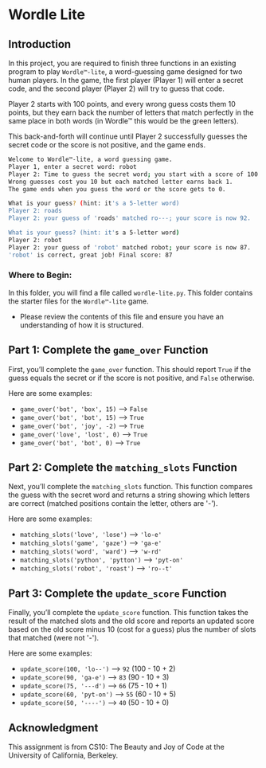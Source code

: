 # Wordle Lite

## Introduction

In this project, you are required to finish three functions in an existing program to play `Wordle™-lite`, a word-guessing game designed for two human players. In the game, the first player (Player 1) will enter a secret code, and the second player (Player 2) will try to guess that code.

Player 2 starts with 100 points, and every wrong guess costs them 10 points, but they earn back the number of letters that match perfectly in the same place in both words (in Wordle™ this would be the green letters).

This back-and-forth will continue until Player 2 successfully guesses the secret code or the score is not positive, and the game ends.

```bash
Welcome to Wordle™-lite, a word guessing game.
Player 1, enter a secret word: robot
Player 2: Time to guess the secret word; you start with a score of 100.
Wrong guesses cost you 10 but each matched letter earns back 1.
The game ends when you guess the word or the score gets to 0.

What is your guess? (hint: it's a 5-letter word)
Player 2: roads
Player 2: your guess of 'roads' matched ro---; your score is now 92.

What is your guess? (hint: it's a 5-letter word)
Player 2: robot
Player 2: your guess of 'robot' matched robot; your score is now 87.
'robot' is correct, great job! Final score: 87

```

### Where to Begin:

In this folder, you will find a file called `wordle-lite.py`. This folder contains the starter files for the `Wordle™-lite` game.

- Please review the contents of this file and ensure you have an understanding of how it is structured.

## Part 1: Complete the `game_over` Function

First, you’ll complete the `game_over` function. This should report `True` if the guess equals the secret or if the score is not positive, and `False` otherwise.

Here are some examples:

- `game_over('bot', 'box', 15)` --> `False`
- `game_over('bot', 'bot', 15)` --> `True`
- `game_over('bot', 'joy', -2)` --> `True`
- `game_over('love', 'lost', 0)` --> `True`
- `game_over('bot', 'bot', 0)` --> `True`

## Part 2: Complete the `matching_slots` Function

Next, you’ll complete the `matching_slots` function. This function compares the guess with the secret word and returns a string showing which letters are correct (matched positions contain the letter, others are '-').

Here are some examples:

- `matching_slots('love', 'lose')` --> `'lo-e'`
- `matching_slots('game', 'gaze')` --> `'ga-e'`
- `matching_slots('word', 'ward')` --> `'w-rd'`
- `matching_slots('python', 'pytton')` --> `'pyt-on'`
- `matching_slots('robot', 'roast')` --> `'ro--t'`

## Part 3: Complete the `update_score` Function

Finally, you’ll complete the `update_score` function. This function takes the result of the matched slots and the old score and reports an updated score based on the old score minus 10 (cost for a guess) plus the number of slots that matched (were not '-').

Here are some examples:

- `update_score(100, 'lo--')` --> `92` (100 - 10 + 2)
- `update_score(90, 'ga-e')` --> `83` (90 - 10 + 3)
- `update_score(75, '---d')` --> `66` (75 - 10 + 1)
- `update_score(60, 'pyt-on')` --> `55` (60 - 10 + 5)
- `update_score(50, '----')` --> `40` (50 - 10 + 0)

## Acknowledgment

This assignment is from CS10: The Beauty and Joy of Code at the University of California, Berkeley.
